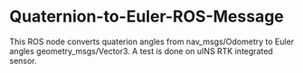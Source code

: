 # Quaternion-to-Euler-ROS-Message
This ROS node converts quaterion angles from nav_msgs/Odometry to Euler angles geometry_msgs/Vector3. A test is done on uINS RTK integrated sensor.
